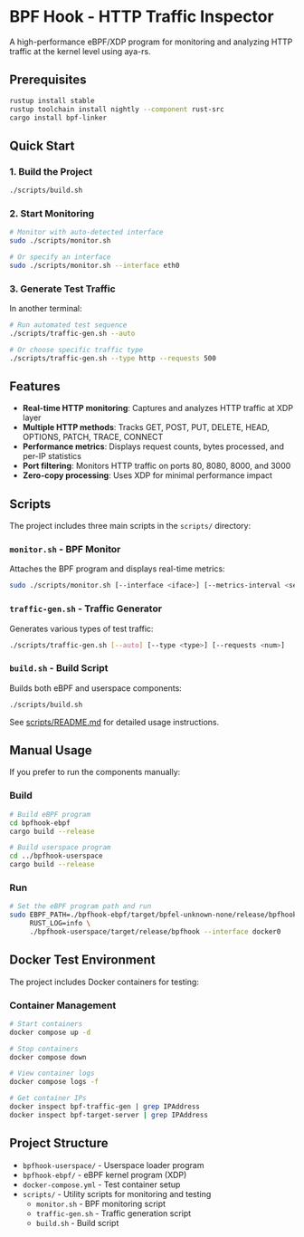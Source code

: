 # BPF Hook - HTTP Traffic Inspector

A high-performance eBPF/XDP program for monitoring and analyzing HTTP traffic at the kernel level using aya-rs.

## Prerequisites

```bash
rustup install stable
rustup toolchain install nightly --component rust-src
cargo install bpf-linker
```

## Quick Start

### 1. Build the Project
```bash
./scripts/build.sh
```

### 2. Start Monitoring
```bash
# Monitor with auto-detected interface
sudo ./scripts/monitor.sh

# Or specify an interface
sudo ./scripts/monitor.sh --interface eth0
```

### 3. Generate Test Traffic
In another terminal:
```bash
# Run automated test sequence
./scripts/traffic-gen.sh --auto

# Or choose specific traffic type
./scripts/traffic-gen.sh --type http --requests 500
```

## Features

- **Real-time HTTP monitoring**: Captures and analyzes HTTP traffic at XDP layer
- **Multiple HTTP methods**: Tracks GET, POST, PUT, DELETE, HEAD, OPTIONS, PATCH, TRACE, CONNECT
- **Performance metrics**: Displays request counts, bytes processed, and per-IP statistics
- **Port filtering**: Monitors HTTP traffic on ports 80, 8080, 8000, and 3000
- **Zero-copy processing**: Uses XDP for minimal performance impact

## Scripts

The project includes three main scripts in the `scripts/` directory:

### `monitor.sh` - BPF Monitor
Attaches the BPF program and displays real-time metrics:
```bash
sudo ./scripts/monitor.sh [--interface <iface>] [--metrics-interval <seconds>]
```

### `traffic-gen.sh` - Traffic Generator
Generates various types of test traffic:
```bash
./scripts/traffic-gen.sh [--auto] [--type <type>] [--requests <num>]
```

### `build.sh` - Build Script
Builds both eBPF and userspace components:
```bash
./scripts/build.sh
```

See [scripts/README.md](scripts/README.md) for detailed usage instructions.

## Manual Usage

If you prefer to run the components manually:

### Build
```bash
# Build eBPF program
cd bpfhook-ebpf
cargo build --release

# Build userspace program
cd ../bpfhook-userspace
cargo build --release
```

### Run
```bash
# Set the eBPF program path and run
sudo EBPF_PATH=./bpfhook-ebpf/target/bpfel-unknown-none/release/bpfhook \
     RUST_LOG=info \
     ./bpfhook-userspace/target/release/bpfhook --interface docker0
```

## Docker Test Environment

The project includes Docker containers for testing:

### Container Management
```bash
# Start containers
docker compose up -d

# Stop containers
docker compose down

# View container logs
docker compose logs -f

# Get container IPs
docker inspect bpf-traffic-gen | grep IPAddress
docker inspect bpf-target-server | grep IPAddress
```

## Project Structure

- `bpfhook-userspace/` - Userspace loader program
- `bpfhook-ebpf/` - eBPF kernel program (XDP)
- `docker-compose.yml` - Test container setup
- `scripts/` - Utility scripts for monitoring and testing
  - `monitor.sh` - BPF monitoring script
  - `traffic-gen.sh` - Traffic generation script
  - `build.sh` - Build script
